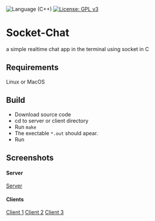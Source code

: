![Language (C++)](https://img.shields.io/badge/powered_by-C-blue.svg?style=flat-square) [![License: GPL v3](https://img.shields.io/badge/License-GPL%20v3-green.svg)](http://www.gnu.org/licenses/gpl-3.0)

# Socket-Chat
a simple realtime chat app in the terminal using socket in C

## Requirements
Linux or MacOS

## Build
* Download source code
* cd to server or client directory
* Run `make`
* The exectable `*.out` should apear.
* Run

## Screenshots
#### Server
[Server](http://image.noelshack.com/fichiers/2018/44/5/1541188519-socket-server.png)
#### Clients
[Client 1](http://image.noelshack.com/fichiers/2018/44/5/1541188519-socket-client1.png)
[Client 2](http://image.noelshack.com/fichiers/2018/44/5/1541188519-socket-client2.png)
[Client 3](http://image.noelshack.com/fichiers/2018/44/5/1541188519-socket-client3.png)
